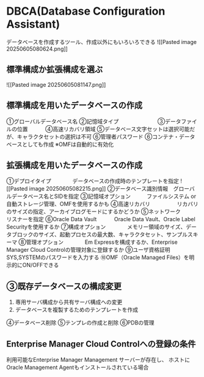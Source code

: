 # DBCA(Database Configuration Assistant)
データベースを作成するツール、作成以外にもいろいろできる
![[Pasted image 20250605080624.png]]
## 標準構成か拡張構成を選ぶ
![[Pasted image 20250605081147.png]]
## 標準構成を用いたデータベースの作成

①グローバルデータベース名
②記憶域タイプ　　　　　　　
③データファイルの位置　　　
④高速リカバリ領域
⑤データベース文字セットは選択可能だが、キャラクタセットの選択は不可
⑥管理者パスワード
⑥コンテナ・データベースとしても作成
※OMFは自動的に有効化
## 拡張構成を用いたデータベースの作成

①デプロイタイプ　　　　データベースの作成時のテンプレートを指定
![[Pasted image 20250605082215.png]]
②データベース識別情報　グローバルデータベース名とSIDを指定
③記憶域オプション　　　ファイルシステム or 自動ストレージ管理、OMFを使用するかも
④高速リカバリ　　　　　リカバリのサイズの指定、アーカイブログモードにするかどうか
⑤ネットワーク　　　　　リスナーを指定
⑥Oracle Data Vault　　　 Oracle Data Vault、Oracle Label Securityを使用するか
⑦構成オプション　　　　メモリー領域のサイズ、データブロックのサイズ、起動プロセスの最大数、キャラクタセット、サンプルスキーマ
⑧管理オプション　　　　Em Expressを構成するか、Enterprise Manager Cloud Controlの管理対象に登録するか
⑨ユーザ資格証明　　　　SYS,SYSTEMのパスワードを入力する
➉OMF（Oracle Managed Files）を明示的にON/OFFできる

## ③既存データベースの構成変更　
1. 専用サーバ構成から共有サーバ構成への変更
2. データベースを複製するためのテンプレートを作成

④データベース削除
⑤テンプレの作成と削除
⑥PDBの管理
## Enterprise Manager Cloud Controlへの登録の条件
利用可能なEnterprise Manager Management サーバーが存在し、
ホストにOracle Management Agentもインストールされている場合

